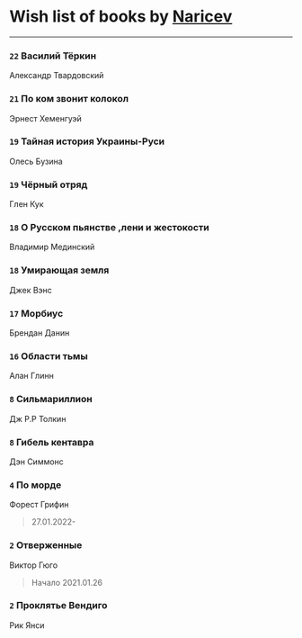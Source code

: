 # Wish list of books by [Naricev](https://plus.google.com/u/0/107090515204537133928/)
---

### `22` Василий Тёркин
Александр Твардовский

### `21` По ком звонит колокол
Эрнест Хеменгуэй

### `19` Тайная история Украины-Руси
Олесь Бузина

### `19` Чёрный отряд
Глен Кук

### `18` О Русском пьянстве ,лени и жестокости
Владимир Мединский

### `18` Умирающая земля
Джек Вэнс

### `17` Морбиус
Брендан Данин

### `16` Области тьмы
Алан Глинн

### `8` Сильмариллион
Дж Р.Р Толкин

### `8` Гибель кентавра
Дэн Симмонс

### `4` По морде
Форест Грифин
> 27.01.2022-

### `2` Отверженные
Виктор Гюго
> Начало 2021.01.26

### `2` Проклятье Вендиго
Рик Янси

